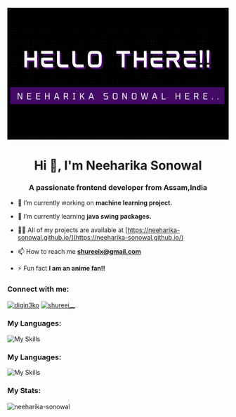 <p align="center">
  <img width="700px" height="300px" src="name.gif" alt="hello">
</p>
<h1 align="center">Hi 👋, I'm Neeharika Sonowal</h1>
<h3 align="center">A passionate frontend developer from Assam,India</h3>

- 🔭 I’m currently working on **machine learning project.**

- 🌱 I’m currently learning **java swing packages.**

- 👨‍💻 All of my projects are available at [https://neeharika-sonowal.github.io/](https://neeharika-sonowal.github.io/)

- 📫 How to reach me **shureeix@gmail.com**

- ⚡ Fun fact **I am an anime fan!!**

<h3 align="left">Connect with me:</h3>
<p align="left">
<a href="https://twitter.com/digin3ko" target="blank"><img align="center" src="https://raw.githubusercontent.com/rahuldkjain/github-profile-readme-generator/master/src/images/icons/Social/twitter.svg" alt="digin3ko" height="30" width="40" /></a>
<a href="https://instagram.com/shureei__" target="blank"><img align="center" src="https://raw.githubusercontent.com/rahuldkjain/github-profile-readme-generator/master/src/images/icons/Social/instagram.svg" alt="shureei__" height="30" width="40" /></a>
</p>

<h3 align="left">My Languages:</h3>
<!-- <p align="left"> <a href="https://www.cprogramming.com/" target="_blank" rel="noreferrer"> <img src="https://raw.githubusercontent.com/devicons/devicon/master/icons/c/c-original.svg" alt="c" width="40" height="40"/> </a> <a href="https://www.w3schools.com/cpp/" target="_blank" rel="noreferrer"> <img src="https://raw.githubusercontent.com/devicons/devicon/master/icons/cplusplus/cplusplus-original.svg" alt="cplusplus" width="40" height="40"/> </a> <a href="https://www.w3schools.com/css/" target="_blank" rel="noreferrer"> <img src="https://raw.githubusercontent.com/devicons/devicon/master/icons/css3/css3-original-wordmark.svg" alt="css3" width="40" height="40"/> </a> <a href="https://www.w3.org/html/" target="_blank" rel="noreferrer"> <img src="https://raw.githubusercontent.com/devicons/devicon/master/icons/html5/html5-original-wordmark.svg" alt="html5" width="40" height="40"/> </a> <a href="https://www.java.com" target="_blank" rel="noreferrer"> <img src="https://raw.githubusercontent.com/devicons/devicon/master/icons/java/java-original.svg" alt="java" width="40" height="40"/> </a> <a href="https://developer.mozilla.org/en-US/docs/Web/JavaScript" target="_blank" rel="noreferrer"> <img src="https://raw.githubusercontent.com/devicons/devicon/master/icons/javascript/javascript-original.svg" alt="javascript" width="40" height="40"/> </a> <a href="https://www.linux.org/" target="_blank" rel="noreferrer"> <img src="https://raw.githubusercontent.com/devicons/devicon/master/icons/linux/linux-original.svg" alt="linux" width="40" height="40"/> </a> <a href="https://pandas.pydata.org/" target="_blank" rel="noreferrer"> <img src="https://raw.githubusercontent.com/devicons/devicon/2ae2a900d2f041da66e950e4d48052658d850630/icons/pandas/pandas-original.svg" alt="pandas" width="40" height="40"/> </a> <a href="https://www.python.org" target="_blank" rel="noreferrer"> <img src="https://raw.githubusercontent.com/devicons/devicon/master/icons/python/python-original.svg" alt="python" width="40" height="40"/> </a> <a href="https://seaborn.pydata.org/" target="_blank" rel="noreferrer"> <img src="https://seaborn.pydata.org/_images/logo-mark-lightbg.svg" alt="seaborn" width="40" height="40"/> </a> <a href="https://www.tensorflow.org" target="_blank" rel="noreferrer"> <img src="https://www.vectorlogo.zone/logos/tensorflow/tensorflow-icon.svg" alt="tensorflow" width="40" height="40"/> </a> </p> -->

![My Skills](https://skillicons.dev/icons?i=java,c,cpp,python,js&theme=dark)


<h3 align="left">My Languages:</h3>

![My Skills](https://skillicons.dev/icons?i=bash,figma,flask,gcp,git,ai,latex,linux,mysql,nodejs,ps,powershell,pug,qt,svg,tensorflow,vscode,xd&theme=dark&perline=9)

<h3 align="left">My Stats:</h3>

<p><img align="center" src="https://github-readme-streak-stats.herokuapp.com/?user=Neeharika-Sonowal&theme=dark&fire=E083EB&stroke=EB5454&ring=EB6EA4&" alt="neeharika-sonowal" /></p>
